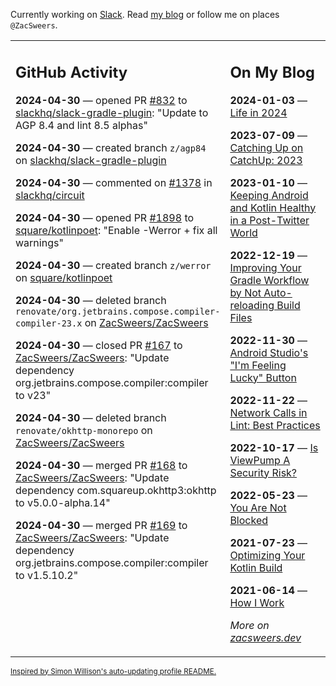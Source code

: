 Currently working on [Slack](https://slack.com/). Read [my blog](https://zacsweers.dev/) or follow me on places `@ZacSweers`.

<table><tr><td valign="top" width="60%">

## GitHub Activity
<!-- githubActivity starts -->
**2024-04-30** — opened PR [#832](https://github.com/slackhq/slack-gradle-plugin/pull/832) to [slackhq/slack-gradle-plugin](https://github.com/slackhq/slack-gradle-plugin): "Update to AGP 8.4 and lint 8.5 alphas"

**2024-04-30** — created branch `z/agp84` on [slackhq/slack-gradle-plugin](https://github.com/slackhq/slack-gradle-plugin)

**2024-04-30** — commented on [#1378](https://github.com/slackhq/circuit/pull/1378#issuecomment-2086433251) in [slackhq/circuit](https://github.com/slackhq/circuit)

**2024-04-30** — opened PR [#1898](https://github.com/square/kotlinpoet/pull/1898) to [square/kotlinpoet](https://github.com/square/kotlinpoet): "Enable -Werror + fix all warnings"

**2024-04-30** — created branch `z/werror` on [square/kotlinpoet](https://github.com/square/kotlinpoet)

**2024-04-30** — deleted branch `renovate/org.jetbrains.compose.compiler-compiler-23.x` on [ZacSweers/ZacSweers](https://github.com/ZacSweers/ZacSweers)

**2024-04-30** — closed PR [#167](https://github.com/ZacSweers/ZacSweers/pull/167) to [ZacSweers/ZacSweers](https://github.com/ZacSweers/ZacSweers): "Update dependency org.jetbrains.compose.compiler:compiler to v23"

**2024-04-30** — deleted branch `renovate/okhttp-monorepo` on [ZacSweers/ZacSweers](https://github.com/ZacSweers/ZacSweers)

**2024-04-30** — merged PR [#168](https://github.com/ZacSweers/ZacSweers/pull/168) to [ZacSweers/ZacSweers](https://github.com/ZacSweers/ZacSweers): "Update dependency com.squareup.okhttp3:okhttp to v5.0.0-alpha.14"

**2024-04-30** — merged PR [#169](https://github.com/ZacSweers/ZacSweers/pull/169) to [ZacSweers/ZacSweers](https://github.com/ZacSweers/ZacSweers): "Update dependency org.jetbrains.compose.compiler:compiler to v1.5.10.2"
<!-- githubActivity ends -->
</td><td valign="top" width="40%">

## On My Blog
<!-- blog starts -->
**2024-01-03** — [Life in 2024](https://www.zacsweers.dev/life-in-2024/)

**2023-07-09** — [Catching Up on CatchUp: 2023](https://www.zacsweers.dev/catching-up-on-catchup-2023/)

**2023-01-10** — [Keeping Android and Kotlin Healthy in a Post-Twitter World](https://www.zacsweers.dev/keeping-android-healthy/)

**2022-12-19** — [Improving Your Gradle Workflow by Not Auto-reloading Build Files](https://www.zacsweers.dev/improving-your-workflow-by-not-auto-reloading-build-files/)

**2022-11-30** — [Android Studio's "I'm Feeling Lucky" Button](https://www.zacsweers.dev/android-studios-im-feeling-lucky-button/)

**2022-11-22** — [Network Calls in Lint: Best Practices](https://www.zacsweers.dev/network-calls-in-lint-best-practices/)

**2022-10-17** — [Is ViewPump A Security Risk?](https://www.zacsweers.dev/is-viewpump-a-security-risk/)

**2022-05-23** — [You Are Not Blocked](https://www.zacsweers.dev/you-are-not-blocked/)

**2021-07-23** — [Optimizing Your Kotlin Build](https://www.zacsweers.dev/optimizing-your-kotlin-build/)

**2021-06-14** — [How I Work](https://www.zacsweers.dev/how-i-work/)
<!-- blog ends -->
_More on [zacsweers.dev](https://zacsweers.dev/)_
</td></tr></table>

<sub><a href="https://simonwillison.net/2020/Jul/10/self-updating-profile-readme/">Inspired by Simon Willison's auto-updating profile README.</a></sub>